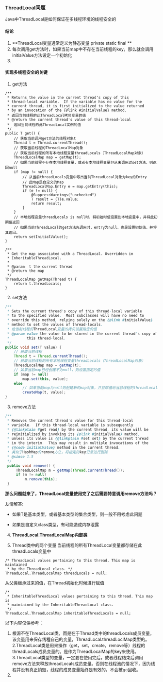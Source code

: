 

### ThreadLocal问题

Java中ThreadLocal是如何保证在多线程环境的线程安全的

#### 结论

1. **ThreadLocal<T>变量通常定义为静态变量 private static final **
2. 每次调用get方法时，如果当前map中不存在当前线程的key，那么就会调用initialValue方法设定一个初始化
3. 

#### 实现多线程安全的关键

1. get方法

```
/**
 * Returns the value in the current thread's copy of this
 * thread-local variable.  If the variable has no value for the
 * current thread, it is first initialized to the value returned
 * by an invocation of the {@link #initialValue} method.
 * 返回当前线程的此ThreadLocal拷贝变量的值
 * @return the current thread's value of this thread-local
 *  返回当前线程的此ThreadLocal实例的值
 */
public T get() {
	// 获取当前调用get方法的线程对象t
    Thread t = Thread.currentThread();
    // 获取当前线程的ThreadLocalMap对象
    // 获取当前线程的所有本地线程变量threadLocals（ThreadLocalMap对象）
    ThreadLocalMap map = getMap(t);
    // 如果当前线程不存在本地线程变量，或者有本地线程变量但从未调用过set方法，则返回null
    if (map != null) {
        // 从当前threadLocals变量中取出当前ThreadLocal对象为key的Entry
        // 此Map是自定义的Map
        ThreadLocalMap.Entry e = map.getEntry(this);
        if (e != null) {
            @SuppressWarnings("unchecked")
            T result = (T)e.value;
            return result;
        }
    }
    // 本地线程变量threadLocals is null时，将初始时值设置到本地变量中，并将此初期值返回
    // 如果当前ThreadLocal的get方法先调用时，entry为null，也是设置初始值，并将其返回。
    return setInitialValue();
}

/**
 * Get the map associated with a ThreadLocal. Overridden in
 * InheritableThreadLocal.
 *
 * @param  t the current thread
 * @return the map
 */
ThreadLocalMap getMap(Thread t) {
    return t.threadLocals;
}
```

2. set方法

```java
/**
 * Sets the current thread's copy of this thread-local variable
 * to the specified value.  Most subclasses will have no need to
 * override this method, relying solely on the {@link #initialValue}
 * method to set the values of thread-locals.
 * 给当前线程的ThreadLocal变量的拷贝设置指定的值
 * @param value the value to be stored in the current thread's copy of
 *        this thread-local.
 */
public void set(T value) {
    // 获取当前线程
    Thread t = Thread.currentThread();
    // 获取当前线程的所有本地线程变量threadLocals（ThreadLocalMap对象）
    ThreadLocalMap map = getMap(t);
    // 如果当前map已经创建不为null，则设置指定的值
    if (map != null)
        map.set(this, value);
    else
        // 如果当前map为null则创建新的map对象，并且赋值给当前线程的threadLocals变量
        createMap(t, value);
}
```

3. remove方法

```java
/**
 * Removes the current thread's value for this thread-local
 * variable.  If this thread-local variable is subsequently
 * {@linkplain #get read} by the current thread, its value will be
 * reinitialized by invoking its {@link #initialValue} method,
 * unless its value is {@linkplain #set set} by the current thread
 * in the interim.  This may result in multiple invocations of the
 * {@code initialValue} method in the current thread.
 * 类似于HashMap的remove方法，将指定的key记录进行删除
 * @since 1.5
 */
 public void remove() {
     ThreadLocalMap m = getMap(Thread.currentThread());
     if (m != null)
         m.remove(this);
 }
```

**那么问题就来了，ThreadLocal变量使用完了之后需要特意调用remove方法吗？**

友情解答: 

- 如果T是基本类型，或者基本类型的集合类型，则一般不用考虑此问题

- 如果是自定义class类型，有可能造成内存泄露

  

4. **ThreadLocal.ThreadLocalMap内部类**

5. Thread类中的两个变量
   当前线程的所有ThreadLocal变量都存储在此threadLocals变量中

```
/* ThreadLocal values pertaining to this thread. This map is maintained
 * by the ThreadLocal class. */
ThreadLocal.ThreadLocalMap threadLocals = null;
```

从父类继承过来的值，在Thread初始化时候进行赋值

```
/*
 * InheritableThreadLocal values pertaining to this thread. This map is
 * maintained by the InheritableThreadLocal class.
 */
ThreadLocal.ThreadLocalMap inheritableThreadLocals = null;
```





以下内容仅供参考：

1. 根源不在ThreadLocal类，而是在于Thread类中的threadLocals成员变量。该变量用来保存线程自己的变量，ThreadLocal.threadLoclMap类型的。
2.ThreadLocal类️是用来操作（get，set，create，remove等）线程的threadLocals成员变量的。️是作为ThreadLocalMap的key来使用。
3.ThreadLocal类型的变量，一定要在使用完后，或者线程结束后调用remove方法来释放threadLocals成员变量。否则在线程池的情况下，因为线程并没有真正销毁，线程的成员变量始终是有效的，不会被gc回收。
2. 

